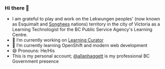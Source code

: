 ### Hi there 👋

- I am grateful to play and work on the Lekwungen peoples' (now known as Esquimalt and [Songhees](https://www.songheesnation.ca/community/l-k-ng-n-traditional-territory) nations) territory in the city of Victoria as a Learning Technologist for the BC Public Service Agency's Learning Centre.
- 🔭 I’m currently working on [Learning Curator](https://github.com/bcgov/learningcurator)
- 🌱 I’m currently learning OpenShift and modern web development
- 😄 Pronouns: He/His
- This is my personal account; [@allanhaggett](https://github.com/allanhaggett) is my professional BC Government presence
